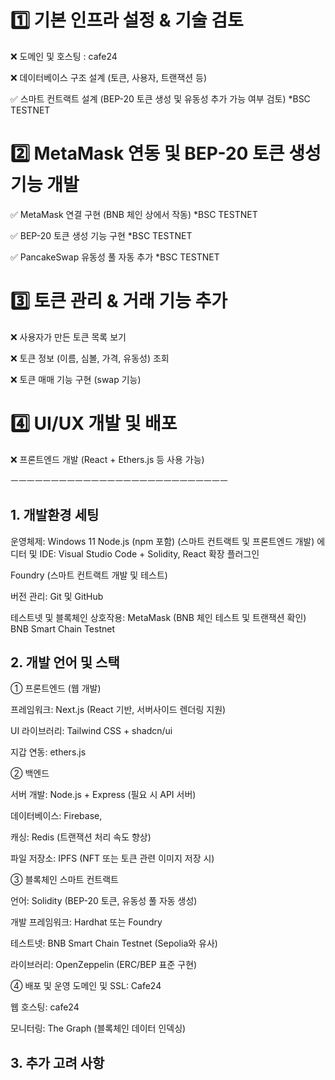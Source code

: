 # 1️⃣ 기본 인프라 설정 & 기술 검토


❌ 도메인 및 호스팅 : cafe24


❌ 데이터베이스 구조 설계 (토큰, 사용자, 트랜잭션 등)


✅ 스마트 컨트랙트 설계 (BEP-20 토큰 생성 및 유동성 추가 가능 여부 검토) *BSC TESTNET


# 2️⃣ MetaMask 연동 및 BEP-20 토큰 생성 기능 개발


✅ MetaMask 연결 구현 (BNB 체인 상에서 작동) *BSC TESTNET


✅ BEP-20 토큰 생성 기능 구현 *BSC TESTNET


✅ PancakeSwap 유동성 풀 자동 추가 *BSC TESTNET


# 3️⃣ 토큰 관리 & 거래 기능 추가


❌ 사용자가 만든 토큰 목록 보기


❌ 토큰 정보 (이름, 심볼, 가격, 유동성) 조회


❌ 토큰 매매 기능 구현 (swap 기능)

# 4️⃣ UI/UX 개발 및 배포


❌ 프론트엔드 개발 (React + Ethers.js 등 사용 가능)

ㅡㅡㅡㅡㅡㅡㅡㅡㅡㅡㅡㅡㅡㅡㅡㅡㅡㅡㅡㅡㅡㅡㅡㅡㅡㅡㅡ

## 1. 개발환경 세팅
운영체제: Windows 11
Node.js (npm 포함) (스마트 컨트랙트 및 프론트엔드 개발)
에디터 및 IDE:
Visual Studio Code + Solidity, React 확장 플러그인


Foundry (스마트 컨트랙트 개발 및 테스트)


버전 관리: Git 및 GitHub


테스트넷 및 블록체인 상호작용: MetaMask (BNB 체인 테스트 및 트랜잭션 확인) BNB Smart Chain Testnet


## 2. 개발 언어 및 스택


① 프론트엔드 (웹 개발) 


프레임워크: Next.js (React 기반, 서버사이드 렌더링 지원)


UI 라이브러리: Tailwind CSS + shadcn/ui


지갑 연동: ethers.js


② 백엔드


서버 개발: Node.js + Express (필요 시 API 서버)


데이터베이스: Firebase, 


캐싱: Redis (트랜잭션 처리 속도 향상)


파일 저장소: IPFS (NFT 또는 토큰 관련 이미지 저장 시)


③ 블록체인 스마트 컨트랙트


언어: Solidity (BEP-20 토큰, 유동성 풀 자동 생성)


개발 프레임워크: Hardhat 또는 Foundry


테스트넷: BNB Smart Chain Testnet (Sepolia와 유사)


라이브러리: OpenZeppelin (ERC/BEP 표준 구현)


④ 배포 및 운영
도메인 및 SSL: Cafe24 


웹 호스팅: cafe24 


모니터링: The Graph (블록체인 데이터 인덱싱)


## 3. 추가 고려 사항





